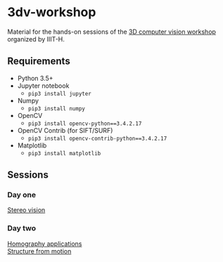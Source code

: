 # 3dv-workshop
Material for the hands-on sessions of the [3D computer vision workshop](http://cvit.iiit.ac.in/workshops/3dvision/) organized by IIIT-H.

## Requirements
- Python 3.5+
- Jupyter notebook
  - `pip3 install jupyter`
- Numpy
  - `pip3 install numpy`
- OpenCV
  - `pip3 install opencv-python==3.4.2.17`
- OpenCV Contrib (for SIFT/SURF)
  - `pip3 install opencv-contrib-python==3.4.2.17`
- Matplotlib
  - `pip3 install matplotlib`

## Sessions

### Day one
[Stereo vision](sessions/stereo/) <br>

### Day two
[Homography applications](sessions/homography) <br>
[Structure from motion](sessions/sfm) <br>
